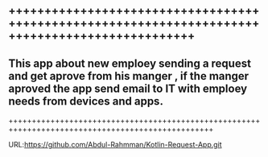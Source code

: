  ++++++++++++++++++++++++++++++++++++++++++++++++++++++++++++++++++++++++++++++++++++++++++++++++
-------------------------------------------------------------------------------------------------
This app about new emploey sending a request and get aprove from his manger , 
if the manger aproved the app send email to IT with emploey needs from devices and apps.
-------------------------------------------------------------------------------------------------
++++++++++++++++++++++++++++++++++++++++++++++++++++++++++++++++++++++++++++++++++++++++++++++++++


URL:https://github.com/Abdul-Rahmman/Kotlin-Request-App.git